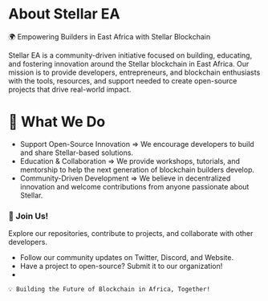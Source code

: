 # About Stellar EA
🌍 Empowering Builders in East Africa with Stellar Blockchain

Stellar EA is a community-driven initiative focused on building, educating, and fostering innovation around the Stellar blockchain in East Africa. Our mission is to provide developers, entrepreneurs, and blockchain enthusiasts with the tools, resources, and support needed to create open-source projects that drive real-world impact.

# 🚀 What We Do

- Support Open-Source Innovation => We encourage developers to build and share Stellar-based solutions.
- Education & Collaboration => We provide workshops, tutorials, and mentorship to help the next generation of blockchain builders develop.
- Community-Driven Development  => We believe in decentralized innovation and welcome contributions from anyone passionate about Stellar.
###  🔗 Join Us!

Explore our repositories, contribute to projects, and collaborate with other developers.
- Follow our community updates on Twitter, Discord, and Website.
- Have a project to open-source? Submit it to our organization!
- 
```
💡 Building the Future of Blockchain in Africa, Together!
 ```

